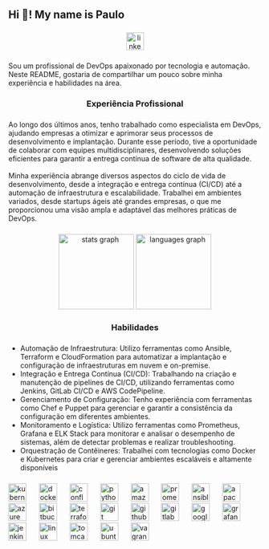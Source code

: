 <h2 align="left">Hi 👋! My name is Paulo</h2>

###

<div align="center">
  <a href="https://www.linkedin.com/in/paulo-rocha0/" target="_blank">
    <img src="https://img.shields.io/static/v1?message=LinkedIn&logo=linkedin&label=&color=0077B5&logoColor=white&labelColor=&style=for-the-badge" height="35" alt="linkedin logo"  />
  </a>
</div>

###

<p align="left">Sou um profissional de DevOps apaixonado por tecnologia e automação. Neste README, gostaria de compartilhar um pouco sobre minha experiência e habilidades na área.</p>

###

<h3 align="center">Experiência Profissional</h3>

###

<p align="left">Ao longo dos últimos anos, tenho trabalhado como especialista em DevOps, ajudando empresas a otimizar e aprimorar seus processos de desenvolvimento e implantação. Durante esse período, tive a oportunidade de colaborar com equipes multidisciplinares, desenvolvendo soluções eficientes para garantir a entrega contínua de software de alta qualidade.<br><br>Minha experiência abrange diversos aspectos do ciclo de vida de desenvolvimento, desde a integração e entrega contínua (CI/CD) até a automação de infraestrutura e escalabilidade. Trabalhei em ambientes variados, desde startups ágeis até grandes empresas, o que me proporcionou uma visão ampla e adaptável das melhores práticas de DevOps.</p>

###

<div align="center">
  <img src="https://github-readme-stats.vercel.app/api?username=paulorocha92&hide_title=false&hide_rank=false&show_icons=true&include_all_commits=true&count_private=true&disable_animations=false&theme=dracula&locale=en&hide_border=false" height="150" alt="stats graph"  />
  <img src="https://github-readme-stats.vercel.app/api/top-langs?username=paulorocha92&locale=en&hide_title=false&layout=compact&card_width=320&langs_count=5&theme=dracula&hide_border=false" height="150" alt="languages graph"  />
</div>

###

<h3 align="center">Habilidades</h3>

###

* Automação de Infraestrutura: Utilizo ferramentas como Ansible, Terraform e CloudFormation para automatizar a implantação e configuração de infraestruturas em nuvem e on-premise.
* Integração e Entrega Contínua (CI/CD): Trabalhando na criação e manutenção de pipelines de CI/CD, utilizando ferramentas como Jenkins, GitLab CI/CD e AWS CodePipeline.
* Gerenciamento de Configuração: Tenho experiência com ferramentas como Chef e Puppet para gerenciar e garantir a consistência da configuração em diferentes ambientes.
* Monitoramento e Logística: Utilizo ferramentas como Prometheus, Grafana e ELK Stack para monitorar e analisar o desempenho de sistemas, além de detectar problemas e realizar troubleshooting.
* Orquestração de Contêineres: Trabalhei com tecnologias como Docker e Kubernetes para criar e gerenciar ambientes escaláveis e altamente disponíveis

###

<div align="left">
  <img src="https://cdn.jsdelivr.net/gh/devicons/devicon/icons/kubernetes/kubernetes-plain.svg" height="36" alt="kubernetes logo"  />
  <img width="17" />
  <img src="https://cdn.jsdelivr.net/gh/devicons/devicon/icons/docker/docker-original.svg" height="36" alt="docker logo"  />
  <img width="17" />
  <img src="https://cdn.jsdelivr.net/gh/devicons/devicon/icons/confluence/confluence-original.svg" height="36" alt="confluence logo"  />
  <img width="17" />
  <img src="https://cdn.jsdelivr.net/gh/devicons/devicon/icons/python/python-original.svg" height="36" alt="python logo"  />
  <img width="17" />
  <img src="https://cdn.jsdelivr.net/gh/devicons/devicon/icons/amazonwebservices/amazonwebservices-original.svg" height="36" alt="amazonwebservices logo"  />
  <img width="17" />
  <img src="https://cdn.jsdelivr.net/gh/devicons/devicon/icons/prometheus/prometheus-original.svg" height="36" alt="prometheus logo"  />
  <img width="17" />
  <img src="https://cdn.jsdelivr.net/gh/devicons/devicon/icons/ansible/ansible-original.svg" height="36" alt="ansible logo"  />
  <img width="17" />
  <img src="https://cdn.jsdelivr.net/gh/devicons/devicon/icons/apache/apache-original.svg" height="36" alt="apache logo"  />
  <img width="17" />
  <img src="https://cdn.jsdelivr.net/gh/devicons/devicon/icons/azure/azure-original.svg" height="36" alt="azure logo"  />
  <img width="17" />
  <img src="https://cdn.jsdelivr.net/gh/devicons/devicon/icons/bitbucket/bitbucket-original.svg" height="36" alt="bitbucket logo"  />
  <img width="17" />
  <img src="https://cdn.jsdelivr.net/gh/devicons/devicon/icons/terraform/terraform-original.svg" height="36" alt="terraform logo"  />
  <img width="17" />
  <img src="https://cdn.jsdelivr.net/gh/devicons/devicon/icons/git/git-original.svg" height="36" alt="git logo"  />
  <img width="17" />
  <img src="https://cdn.jsdelivr.net/gh/devicons/devicon/icons/github/github-original.svg" height="36" alt="github logo"  />
  <img width="17" />
  <img src="https://cdn.jsdelivr.net/gh/devicons/devicon/icons/gitlab/gitlab-original.svg" height="36" alt="gitlab logo"  />
  <img width="17" />
  <img src="https://cdn.jsdelivr.net/gh/devicons/devicon/icons/googlecloud/googlecloud-original.svg" height="36" alt="googlecloud logo"  />
  <img width="17" />
  <img src="https://cdn.jsdelivr.net/gh/devicons/devicon/icons/grafana/grafana-original.svg" height="36" alt="grafana logo"  />
  <img width="17" />
  <img src="https://cdn.jsdelivr.net/gh/devicons/devicon/icons/jenkins/jenkins-line.svg" height="36" alt="jenkins logo"  />
  <img width="17" />
  <img src="https://cdn.jsdelivr.net/gh/devicons/devicon/icons/linux/linux-original.svg" height="36" alt="linux logo"  />
  <img width="17" />
  <img src="https://cdn.jsdelivr.net/gh/devicons/devicon/icons/tomcat/tomcat-original.svg" height="36" alt="tomcat logo"  />
  <img width="17" />
  <img src="https://cdn.jsdelivr.net/gh/devicons/devicon/icons/ubuntu/ubuntu-plain.svg" height="36" alt="ubuntu logo"  />
  <img width="17" />
  <img src="https://cdn.jsdelivr.net/gh/devicons/devicon/icons/vagrant/vagrant-original.svg" height="36" alt="vagrant logo"  />
</div>

###
